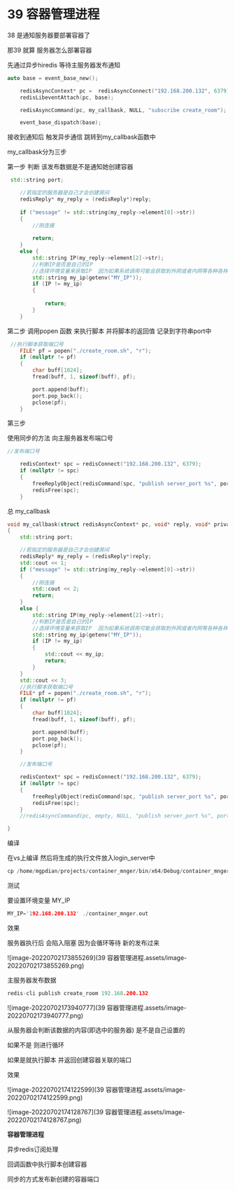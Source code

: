 # 39 容器管理进程

38 是通知服务器要部署容器了

那39 就算 服务器怎么部署容器

先通过异步hiredis 等待主服务器发布通知

```c++
auto base = event_base_new();

    redisAsyncContext* pc =  redisAsyncConnect("192.168.200.132", 6379);
    redisLibeventAttach(pc, base);

    redisAsyncCommand(pc, my_callbask, NULL, "subscribe create_room");

    event_base_dispatch(base);
```



接收到通知后 触发异步通信  跳转到my_callbask函数中

my_callbask分为三步

第一步 判断 该发布数据是不是通知她创建容器

```c++
 std::string port;

    //若指定的服务器是自己才会创建房间
    redisReply* my_reply = (redisReply*)reply;
   
    if ("message" != std::string(my_reply->element[0]->str))
    {
        //刚连接
        
        return;
    }
    else {
        std::string IP(my_reply->element[2]->str);
        //判断IP是否是自己的IP
        //选择环境变量来获取IP  因为如果系统调用可能会获取到外网或者内网等各种各样的IP
        std::string my_ip(getenv("MY_IP"));
        if (IP != my_ip)
        {
            
            return;
        }
    }
```

第二步 调用popen 函数 来执行脚本 并将脚本的返回值 记录到字符串port中

```c++
 //执行脚本获取端口号
    FILE* pf = popen("./create_room.sh", "r");
    if (nullptr != pf)
    {
        char buff[1024];
        fread(buff, 1, sizeof(buff), pf);

        port.append(buff);
        port.pop_back();
        pclose(pf);
    }
```

第三步

使用同步的方法 向主服务器发布端口号

```c++
//发布端口号

    redisContext* spc = redisConnect("192.168.200.132", 6379);
    if (nullptr != spc)
    {
        freeReplyObject(redisCommand(spc, "publish server_port %s", port.c_str()));
        redisFree(spc);
    }
```





总 my_callbask

```c++
void my_callbask(struct redisAsyncContext* pc, void* reply, void* private_data)
{
    std::string port;

    //若指定的服务器是自己才会创建房间
    redisReply* my_reply = (redisReply*)reply;
    std::cout << 1;
    if ("message" != std::string(my_reply->element[0]->str))
    {
        //刚连接
        std::cout << 2;
        return;
    }
    else {
        std::string IP(my_reply->element[2]->str);
        //判断IP是否是自己的IP
        //选择环境变量来获取IP  因为如果系统调用可能会获取到外网或者内网等各种各样的IP
        std::string my_ip(getenv("MY_IP"));
        if (IP != my_ip)
        {
            std::cout << my_ip;
            return;
        }
    }
    std::cout << 3;
    //执行脚本获取端口号
    FILE* pf = popen("./create_room.sh", "r");
    if (nullptr != pf)
    {
        char buff[1024];
        fread(buff, 1, sizeof(buff), pf);

        port.append(buff);
        port.pop_back();
        pclose(pf);
    }

    //发布端口号

    redisContext* spc = redisConnect("192.168.200.132", 6379);
    if (nullptr != spc)
    {
        freeReplyObject(redisCommand(spc, "publish server_port %s", port.c_str()));
        redisFree(spc);
    }
    //redisAsyncCommand(pc, empty, NULL, "publish server_port %s", port.c_str());

}

```



编译

在vs上编译 然后将生成的执行文件放入login_server中

```c++
cp /home/mgpdian/projects/container_mnger/bin/x64/Debug/container_mnger.out .
```



测试 

要设置环境变量 MY_IP

```c++
MY_IP='192.168.200.132' ./container_mnger.out
```



效果

服务器执行后 会陷入阻塞 因为会循环等待 新的发布过来

![image-20220702173855269](39 容器管理进程.assets/image-20220702173855269.png)



主服务器发布数据

```c++
redis-cli publish create_room 192.168.200.132

```

![image-20220702173940777](39 容器管理进程.assets/image-20220702173940777.png)

从服务器会判断该数据的内容(即选中的服务器) 是不是自己设置的

如果不是 则进行循环

如果是就执行脚本 并返回创建容器关联的端口



效果

![image-20220702174122599](39 容器管理进程.assets/image-20220702174122599.png)

![image-20220702174128767](39 容器管理进程.assets/image-20220702174128767.png)

**容器管理进程**

异步redis订阅处理

回调函数中执行脚本创建容器

同步的方式发布新创建的容器端口





# 

